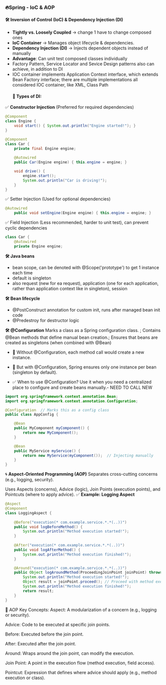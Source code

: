 ### 🔥**Spring - IoC & AOP**  

#### **🛠 Inversion of Control (IoC) & Dependency Injection (DI)**  
- **Tightly vs. Loosely Coupled** → change 1 have to change composed ones  
- **IoC Container** → Manages object lifecycle & dependencies.  
- **Dependency Injection (DI)** → Injects dependent objects instead of manually
- **Advantage**: Can unit test composed classes individually
- Factory Pattern, Service Locator and Sevice Design patterns also can achieve, in addition to DI
- IOC container implements Application Context interface, which extends Bean Factory interface; there are multiple implementations all considered IOC container, like XML, Class Path
  #### **📌 Types of DI:**  
✅ **Constructor Injection** (Preferred for required dependencies)  
```java
@Component
class Engine {
    void start() { System.out.println("Engine started!"); }
}

@Component
class Car {
    private final Engine engine;
    
    @Autowired
    public Car(Engine engine) { this.engine = engine; }

    void drive() { 
        engine.start(); 
        System.out.println("Car is driving!"); 
    }
}
```

✅ Setter Injection (Used for optional dependencies)
```java
@Autowired
    public void setEngine(Engine engine) { this.engine = engine; }
```

✅ Field Injection (Less recommended, harder to unit test), can prevent cyclic dependencies 
```java
class Car {
    @Autowired
    private Engine engine;
```
**🛠 Java beans**
- bean scope, can be denoted with @Scope('prototype') to get 1 instance each time
- default is singleton
- also request (new for ea request), application (one for each application, rather than application context like in singleton), session

**🛠 Bean lifecycle**
- @PostConstruct annotation for custom init, runs after managed bean init code
- @Predestroy for destructor logic

**🛠 @Configuration**
Marks a class as a Spring configuration class. ; Contains @Bean methods that define manual bean creation.; Ensures that beans are created as singletons (when combined with @Bean)
- 🔹 Without @Configuration, each method call would create a new instance.
- 🔹 But with @Configuration, Spring ensures only one instance per bean (singleton by default).

- ✅ When to use @Configuration? Use it when you need a centralized place to configure and create beans manually.- NEED TO CALL NEW
```java
import org.springframework.context.annotation.Bean;
import org.springframework.context.annotation.Configuration;

@Configuration  // Marks this as a config class
public class AppConfig {

    @Bean
    public MyComponent myComponent() {
        return new MyComponent();
    }

    @Bean
    public MyService myService() {
        return new MyService(myComponent());  // Injecting manually
    }
}

```
🌀 **Aspect-Oriented Programming (AOP)**
Separates cross-cutting concerns (e.g., logging, security).

Uses Aspects (concerns), Advice (logic), Join Points (execution points), and Pointcuts (where to apply advice).
✅ **Example: Logging Aspect**  
```java
@Aspect
@Component
class LoggingAspect {
    
    @Before("execution(* com.example.service.*.*(..))") 
    public void logBeforeMethod() {
        System.out.println("Method execution started!");
    }
    
    @After("execution(* com.example.service.*.*(..))") 
    public void logAfterMethod() {
        System.out.println("Method execution finished!");
    }

    @Around("execution(* com.example.service.*.*(..))")
    public Object logAroundMethod(ProceedingJoinPoint joinPoint) throws Throwable {
        System.out.println("Method execution started!");
        Object result = joinPoint.proceed(); // Proceed with method execution
        System.out.println("Method execution finished!");
        return result;
    }
}
```
📌 AOP Key Concepts:
Aspect: A modularization of a concern (e.g., logging or security).

Advice: Code to be executed at specific join points.

Before: Executed before the join point.

After: Executed after the join point.

Around: Wraps around the join point, can modify the execution.

Join Point: A point in the execution flow (method execution, field access).

Pointcut: Expression that defines where advice should apply (e.g., method execution or class).

